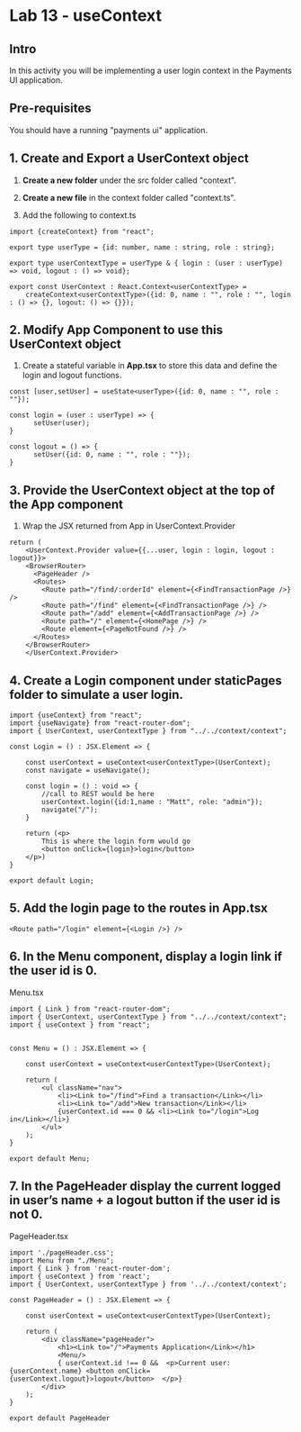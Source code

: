 # Lab 13 - useContext

## Intro

In this activity you will be implementing a user login context in the Payments UI application.

## Pre-requisites

You should have a running "payments ui" application.

## 1. Create and Export a UserContext object  

1. **Create a new folder** under the src folder called "context".

2. **Create a new file** in the context folder called "context.ts". 

3. Add the following to context.ts

```
import {createContext} from "react";

export type userType = {id: number, name : string, role : string};

export type userContextType = userType & { login : (user : userType) => void, logout : () => void};

export const UserContext : React.Context<userContextType> = 
    createContext<userContextType>({id: 0, name : "", role : "", login : () => {}, logout: () => {}});
```

## 2. Modify App Component to use this UserContext object

 1. Create a stateful variable in **App.tsx** to store this data and define the login and logout functions. 

```
const [user,setUser] = useState<userType>({id: 0, name : "", role : ""});

const login = (user : userType) => {
      setUser(user);
}

const logout = () => {
      setUser({id: 0, name : "", role : ""});
}
```

## 3. Provide the UserContext object at the top of the App component

1. Wrap the JSX returned from App in UserContext.Provider 

```
return (
    <UserContext.Provider value={{...user, login : login, logout : logout}}>
    <BrowserRouter>
      <PageHeader />
      <Routes>
        <Route path="/find/:orderId" element={<FindTransactionPage />} />
        <Route path="/find" element={<FindTransactionPage />} />
        <Route path="/add" element={<AddTransactionPage />} />
        <Route path="/" element={<HomePage />} />
        <Route element={<PageNotFound />} />
      </Routes>
    </BrowserRouter>
    </UserContext.Provider>
```
 
## 4. Create a Login component under staticPages folder to simulate a user login. 

```
import {useContext} from "react";
import {useNavigate} from "react-router-dom";
import { UserContext, userContextType } from "../../context/context";

const Login = () : JSX.Element => {

    const userContext = useContext<userContextType>(UserContext);
    const navigate = useNavigate();

    const login = () : void => {
        //call to REST would be here
        userContext.login({id:1,name : "Matt", role: "admin"});
        navigate("/");
    }

    return (<p>
        This is where the login form would go
        <button onClick={login}>login</button>
    </p>)
}

export default Login;
```


## 5. Add the login page to the routes in App.tsx

```
<Route path="/login" element={<Login />} />
```

## 6. In the Menu component, display a login link if the user id is 0.

Menu.tsx

```
import { Link } from "react-router-dom";
import { UserContext, userContextType } from "../../context/context";
import { useContext } from "react";


const Menu = () : JSX.Element => {

    const userContext = useContext<userContextType>(UserContext);

    return (
        <ul className="nav">
            <li><Link to="/find">Find a transaction</Link></li>
            <li><Link to="/add">New transaction</Link></li>
            {userContext.id === 0 && <li><Link to="/login">Log in</Link></li>}
        </ul>
    );
}

export default Menu;
```

## 7. In the PageHeader display the current logged in user’s name + a logout button if the user id is not 0.

PageHeader.tsx

```
import './pageHeader.css';
import Menu from "./Menu";
import { Link } from 'react-router-dom';
import { useContext } from 'react';
import { UserContext, userContextType } from '../../context/context';

const PageHeader = () : JSX.Element => {

    const userContext = useContext<userContextType>(UserContext);

    return (
        <div className="pageHeader">
            <h1><Link to="/">Payments Application</Link></h1>
            <Menu/>
            { userContext.id !== 0 &&  <p>Current user: {userContext.name} <button onClick={userContext.logout}>logout</button>  </p>}
        </div>
    );
}

export default PageHeader
```
 

